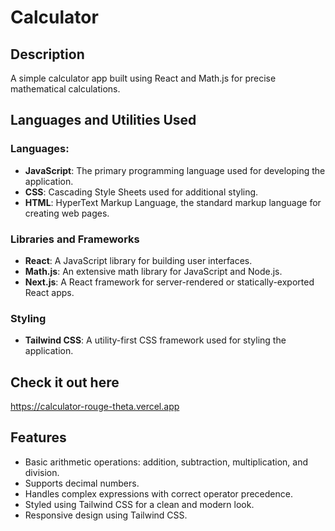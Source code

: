 # Calculator

## Description
A simple calculator app built using React and Math.js for precise mathematical calculations.


## Languages and Utilities Used

### Languages:
- **JavaScript**: The primary programming language used for developing the application.
- **CSS**: Cascading Style Sheets used for additional styling.
- **HTML**: HyperText Markup Language, the standard markup language for creating web pages.

### Libraries and Frameworks
- **React**: A JavaScript library for building user interfaces.
- **Math.js**: An extensive math library for JavaScript and Node.js.
- **Next.js**: A React framework for server-rendered or statically-exported React apps.



### Styling
- **Tailwind CSS**: A utility-first CSS framework used for styling the application.

## Check it out here
https://calculator-rouge-theta.vercel.app
## Features

- Basic arithmetic operations: addition, subtraction, multiplication, and division.
- Supports decimal numbers.
- Handles complex expressions with correct operator precedence.
- Styled using Tailwind CSS for a clean and modern look.
- Responsive design using Tailwind CSS.
